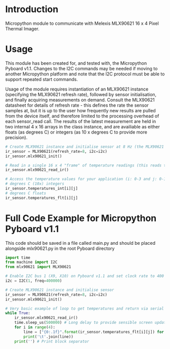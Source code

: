# Introduction
Micropython module to communicate with Melexis MLX90621 16 x 4 Pixel Thermal Imager.
# Usage
This module has been created for, and tested with, the Micropython Pyboard v1.1. Changes to the I2C commands may be needed if moving to another Micropython platform and note that the I2C protocol must be able to support repeated start commands.

Usage of the module requires instantiation of an MLX90621 instance (specifying the MLX90621 refresh rate), followed by sensor initialisation, and finally acquiring measurements on demand. Consult the MLX90621 datasheet for details of refresh rate - this defines the rate the sensor samples at, but it is up to the user how frequently new results are pulled from the device itself, and therefore limited to the processing overhead of each sensor_read call. The results of the latest measurement are held in two internal 4 x 16 arrays in the class instance, and are availiable as either floats (as degrees C) or integers (as 10 x degrees C to provide more precision).

```python
# Create MLX90621 instance and initialise sensor at 8 Hz (the MLX90621 is now sampling at 8 Hz)
ir_sensor = MLX90621(refresh_rate=8, i2c=i2c)
ir_sensor.mlx90621_init()

# Read in a single 16 x 4 "frame" of temperature readings (this reads temperatures into python arrays)
ir_sensor.mlx90621_read_ir()

# Access the temperature values for your application (i: 0-3 and j: 0-16)
# degrees C (10x) integers
ir_sensor.temperatures_int[i][j]
# degrees C floats
ir_sensor.temperatures_flt[i][j]
```

# Full Code Example for Micropython Pyboard v1.1
This code should be saved in a file called main.py and should be placed alongside mlx90621.py in the root Pyboard directory
```python
import time
from machine import I2C
from mlx90621 import MLX90621

# Enable I2C bus 1 (X9, X10) on Pyboard v1.1 and set clock rate to 400 kHz
i2c = I2C(1, freq=400000)

# Create MLX90621 instance and initialise sensor
ir_sensor = MLX90621(refresh_rate=8, i2c=i2c)
ir_sensor.mlx90621_init()

# Very basic example of loop to get temperatures and return via serial to terminal
while True:
    ir_sensor.mlx90621_read_ir()
    time.sleep_us(500000) # Long delay to provide sensible screen update
    for i in range(4):
        line = ["{0:.1f}".format(ir_sensor.temperatures_flt[i][j]) for j in range(16)]
        print('\t'.join(line))
    print('') # Print block separator
```
